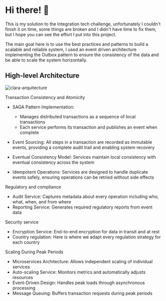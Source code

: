 # Hi there! 👋

This is my solution to the Integration tech challenge, unfortunately I couldn't finish it on time, some things are broken and I didn't have time to fix them, but I hope you can see the effort I put into this project.

The main goal here is to use the best practices and patterns to build a scalable and reliable system, I used an event driven architecture implementing the Outbox pattern to ensure the consistency of the data and be able to scale the system horizontally.

## High-level Architecture

![clara-arquitecture](https://github.com/user-attachments/assets/57d4bf77-a8bb-46dd-ab1c-48ce24818f18)

Transaction Consistency and Atomicity

- SAGA Pattern Implementation:
  - Manages distributed transactions as a sequence of local transactions
  - Each service performs its transaction and publishes an event when complete


- Event Sourcing: All steps in a transaction are recorded as immutable events, providing a complete audit trail and enabling system recovery
- Eventual Consistency Model: Services maintain local consistency with eventual consistency across the system
- Idempotent Operations: Services are designed to handle duplicate events safely, ensuring operations can be retried without side effects

Regulatory and compliance

- Audit Service: Captures metadata about every operation including who, what, when, and from where
- Reporting Service: Generates required regulatory reports from event data

Security service

- Encryption Service: End-to-end encryption for data in transit and at rest
- Country regulation: Here is where we adapt every regulation strategy for each country

Scaling During Peak Periods

- Microservices Architecture: Allows independent scaling of individual services
- Auto-scaling Service: Monitors metrics and automatically adjusts resources
- Event-Driven Design: Handles peak loads through asynchronous processing
- Message Queuing: Buffers transaction requests during peak periods
